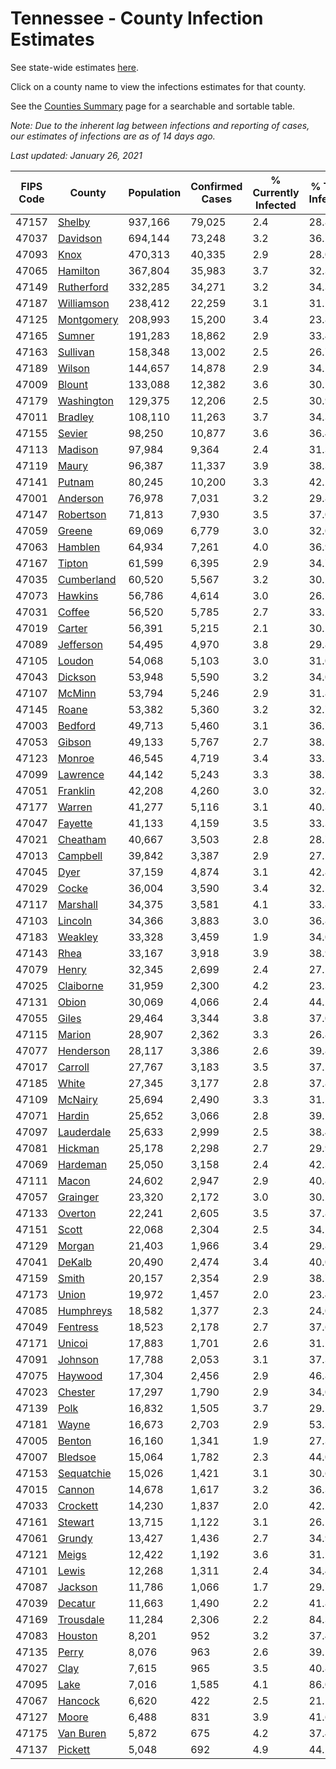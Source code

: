 # Tennessee - County Infection Estimates

See state-wide estimates [here](/infections/us-tn).

Click on a county name to view the infections estimates for that county.

See the [Counties Summary](/infections/summary-counties) page for a searchable and sortable table.

*Note: Due to the inherent lag between infections and reporting of cases, our estimates of infections are as of 14 days ago.*

*Last updated: January 26, 2021*

|   FIPS Code |                   County |   Population |   Confirmed Cases |   % Currently Infected |   % Total Infected |
|-------------|--------------------------|--------------|-------------------|------------------------|--------------------|
|       47157 |         [Shelby](shelby) |      937,166 |            79,025 |                    2.4 |               28.8 |
|       47037 |     [Davidson](davidson) |      694,144 |            73,248 |                    3.2 |               36.2 |
|       47093 |             [Knox](knox) |      470,313 |            40,335 |                    2.9 |               28.0 |
|       47065 |     [Hamilton](hamilton) |      367,804 |            35,983 |                    3.7 |               32.3 |
|       47149 | [Rutherford](rutherford) |      332,285 |            34,271 |                    3.2 |               34.3 |
|       47187 | [Williamson](williamson) |      238,412 |            22,259 |                    3.1 |               31.1 |
|       47125 | [Montgomery](montgomery) |      208,993 |            15,200 |                    3.4 |               23.8 |
|       47165 |         [Sumner](sumner) |      191,283 |            18,862 |                    2.9 |               33.4 |
|       47163 |     [Sullivan](sullivan) |      158,348 |            13,002 |                    2.5 |               26.7 |
|       47189 |         [Wilson](wilson) |      144,657 |            14,878 |                    2.9 |               34.2 |
|       47009 |         [Blount](blount) |      133,088 |            12,382 |                    3.6 |               30.5 |
|       47179 | [Washington](washington) |      129,375 |            12,206 |                    2.5 |               30.9 |
|       47011 |       [Bradley](bradley) |      108,110 |            11,263 |                    3.7 |               34.3 |
|       47155 |         [Sevier](sevier) |       98,250 |            10,877 |                    3.6 |               36.4 |
|       47113 |       [Madison](madison) |       97,984 |             9,364 |                    2.4 |               31.3 |
|       47119 |           [Maury](maury) |       96,387 |            11,337 |                    3.9 |               38.3 |
|       47141 |         [Putnam](putnam) |       80,245 |            10,200 |                    3.3 |               42.2 |
|       47001 |     [Anderson](anderson) |       76,978 |             7,031 |                    3.2 |               29.8 |
|       47147 |   [Robertson](robertson) |       71,813 |             7,930 |                    3.5 |               37.0 |
|       47059 |         [Greene](greene) |       69,069 |             6,779 |                    3.0 |               32.0 |
|       47063 |       [Hamblen](hamblen) |       64,934 |             7,261 |                    4.0 |               36.9 |
|       47167 |         [Tipton](tipton) |       61,599 |             6,395 |                    2.9 |               34.7 |
|       47035 | [Cumberland](cumberland) |       60,520 |             5,567 |                    3.2 |               30.2 |
|       47073 |       [Hawkins](hawkins) |       56,786 |             4,614 |                    3.0 |               26.5 |
|       47031 |         [Coffee](coffee) |       56,520 |             5,785 |                    2.7 |               33.2 |
|       47019 |         [Carter](carter) |       56,391 |             5,215 |                    2.1 |               30.2 |
|       47089 |   [Jefferson](jefferson) |       54,495 |             4,970 |                    3.8 |               29.8 |
|       47105 |         [Loudon](loudon) |       54,068 |             5,103 |                    3.0 |               31.0 |
|       47043 |       [Dickson](dickson) |       53,948 |             5,590 |                    3.2 |               34.0 |
|       47107 |         [McMinn](mcminn) |       53,794 |             5,246 |                    2.9 |               31.8 |
|       47145 |           [Roane](roane) |       53,382 |             5,360 |                    3.2 |               32.7 |
|       47003 |       [Bedford](bedford) |       49,713 |             5,460 |                    3.1 |               36.7 |
|       47053 |         [Gibson](gibson) |       49,133 |             5,767 |                    2.7 |               38.5 |
|       47123 |         [Monroe](monroe) |       46,545 |             4,719 |                    3.4 |               33.1 |
|       47099 |     [Lawrence](lawrence) |       44,142 |             5,243 |                    3.3 |               38.7 |
|       47051 |     [Franklin](franklin) |       42,208 |             4,260 |                    3.0 |               32.8 |
|       47177 |         [Warren](warren) |       41,277 |             5,116 |                    3.1 |               40.3 |
|       47047 |       [Fayette](fayette) |       41,133 |             4,159 |                    3.5 |               33.3 |
|       47021 |     [Cheatham](cheatham) |       40,667 |             3,503 |                    2.8 |               28.7 |
|       47013 |     [Campbell](campbell) |       39,842 |             3,387 |                    2.9 |               27.5 |
|       47045 |             [Dyer](dyer) |       37,159 |             4,874 |                    3.1 |               42.8 |
|       47029 |           [Cocke](cocke) |       36,004 |             3,590 |                    3.4 |               32.5 |
|       47117 |     [Marshall](marshall) |       34,375 |             3,581 |                    4.1 |               33.8 |
|       47103 |       [Lincoln](lincoln) |       34,366 |             3,883 |                    3.0 |               36.8 |
|       47183 |       [Weakley](weakley) |       33,328 |             3,459 |                    1.9 |               34.0 |
|       47143 |             [Rhea](rhea) |       33,167 |             3,918 |                    3.9 |               38.9 |
|       47079 |           [Henry](henry) |       32,345 |             2,699 |                    2.4 |               27.1 |
|       47025 |   [Claiborne](claiborne) |       31,959 |             2,300 |                    4.2 |               23.3 |
|       47131 |           [Obion](obion) |       30,069 |             4,066 |                    2.4 |               44.2 |
|       47055 |           [Giles](giles) |       29,464 |             3,344 |                    3.8 |               37.0 |
|       47115 |         [Marion](marion) |       28,907 |             2,362 |                    3.3 |               26.8 |
|       47077 |   [Henderson](henderson) |       28,117 |             3,386 |                    2.6 |               39.8 |
|       47017 |       [Carroll](carroll) |       27,767 |             3,183 |                    3.5 |               37.5 |
|       47185 |           [White](white) |       27,345 |             3,177 |                    2.8 |               37.8 |
|       47109 |       [McNairy](mcnairy) |       25,694 |             2,490 |                    3.3 |               31.5 |
|       47071 |         [Hardin](hardin) |       25,652 |             3,066 |                    2.8 |               39.1 |
|       47097 | [Lauderdale](lauderdale) |       25,633 |             2,999 |                    2.5 |               38.4 |
|       47081 |       [Hickman](hickman) |       25,178 |             2,298 |                    2.7 |               29.9 |
|       47069 |     [Hardeman](hardeman) |       25,050 |             3,158 |                    2.4 |               42.3 |
|       47111 |           [Macon](macon) |       24,602 |             2,947 |                    2.9 |               40.8 |
|       47057 |     [Grainger](grainger) |       23,320 |             2,172 |                    3.0 |               30.2 |
|       47133 |       [Overton](overton) |       22,241 |             2,605 |                    3.5 |               37.8 |
|       47151 |           [Scott](scott) |       22,068 |             2,304 |                    2.5 |               34.1 |
|       47129 |         [Morgan](morgan) |       21,403 |             1,966 |                    3.4 |               29.8 |
|       47041 |         [DeKalb](dekalb) |       20,490 |             2,474 |                    3.4 |               40.0 |
|       47159 |           [Smith](smith) |       20,157 |             2,354 |                    2.9 |               38.7 |
|       47173 |           [Union](union) |       19,972 |             1,457 |                    2.0 |               23.4 |
|       47085 |   [Humphreys](humphreys) |       18,582 |             1,377 |                    2.3 |               24.0 |
|       47049 |     [Fentress](fentress) |       18,523 |             2,178 |                    2.7 |               37.6 |
|       47171 |         [Unicoi](unicoi) |       17,883 |             1,701 |                    2.6 |               31.2 |
|       47091 |       [Johnson](johnson) |       17,788 |             2,053 |                    3.1 |               37.3 |
|       47075 |       [Haywood](haywood) |       17,304 |             2,456 |                    2.9 |               46.8 |
|       47023 |       [Chester](chester) |       17,297 |             1,790 |                    2.9 |               34.0 |
|       47139 |             [Polk](polk) |       16,832 |             1,505 |                    3.7 |               29.1 |
|       47181 |           [Wayne](wayne) |       16,673 |             2,703 |                    2.9 |               53.3 |
|       47005 |         [Benton](benton) |       16,160 |             1,341 |                    1.9 |               27.3 |
|       47007 |       [Bledsoe](bledsoe) |       15,064 |             1,782 |                    2.3 |               44.0 |
|       47153 | [Sequatchie](sequatchie) |       15,026 |             1,421 |                    3.1 |               30.6 |
|       47015 |         [Cannon](cannon) |       14,678 |             1,617 |                    3.2 |               36.3 |
|       47033 |     [Crockett](crockett) |       14,230 |             1,837 |                    2.0 |               42.2 |
|       47161 |       [Stewart](stewart) |       13,715 |             1,122 |                    3.1 |               26.1 |
|       47061 |         [Grundy](grundy) |       13,427 |             1,436 |                    2.7 |               34.9 |
|       47121 |           [Meigs](meigs) |       12,422 |             1,192 |                    3.6 |               31.2 |
|       47101 |           [Lewis](lewis) |       12,268 |             1,311 |                    2.4 |               34.4 |
|       47087 |       [Jackson](jackson) |       11,786 |             1,066 |                    1.7 |               29.7 |
|       47039 |       [Decatur](decatur) |       11,663 |             1,490 |                    2.2 |               41.8 |
|       47169 |   [Trousdale](trousdale) |       11,284 |             2,306 |                    2.2 |               84.3 |
|       47083 |       [Houston](houston) |        8,201 |               952 |                    3.2 |               37.4 |
|       47135 |           [Perry](perry) |        8,076 |               963 |                    2.6 |               39.1 |
|       47027 |             [Clay](clay) |        7,615 |               965 |                    3.5 |               40.8 |
|       47095 |             [Lake](lake) |        7,016 |             1,585 |                    4.1 |               86.0 |
|       47067 |       [Hancock](hancock) |        6,620 |               422 |                    2.5 |               21.1 |
|       47127 |           [Moore](moore) |        6,488 |               831 |                    3.9 |               41.6 |
|       47175 |   [Van Buren](van-buren) |        5,872 |               675 |                    4.2 |               37.4 |
|       47137 |       [Pickett](pickett) |        5,048 |               692 |                    4.9 |               44.2 |